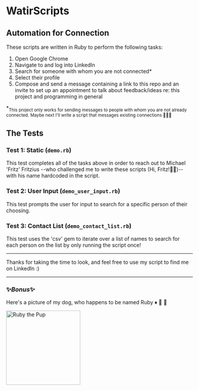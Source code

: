 # WatirScripts

## Automation for Connection

These scripts are written in Ruby to perform the following tasks:
  1. Open Google Chrome
  2. Navigate to and log into LinkedIn
  3. Search for someone with whom you are not connected*
  4. Select their profile
  5. Compose and send a message containing a link to this repo and an invite to set up an appointment to talk about feedback/ideas re: this project and programming in general
  
  *<sub>This project only works for sending messages to people with whom you are not already connected. Maybe next I'll write a script that messages existing connections :thinking::thinking::thinking:</sub> 

## The Tests

### Test 1: Static (`demo.rb`)
This test completes all of the tasks above in order to reach out to Michael 'Fritz' Fritzius -\-who challenged me to write these scripts (Hi, Fritz!:wave::wave:)-\- with his name hardcoded in the script.

### Test 2: User Input (`demo_user_input.rb`)
This test prompts the user for input to search for a specific person of their choosing.

### Test 3: Contact List (`demo_contact_list.rb`)
This test uses the 'csv' gem to iterate over a list of names to search for each person on the list by only running the script once!


---

Thanks for taking the time to look, and feel free to use my script to find me on LinkedIn :)







---
### :sparkles:_**Bonus**_:sparkles:
Here's a picture of my dog, who happens to be named Ruby :diamonds: :gem: :dog:

<img src="ruby_smile_sm.png" alt="Ruby the Pup" width="200"/>

